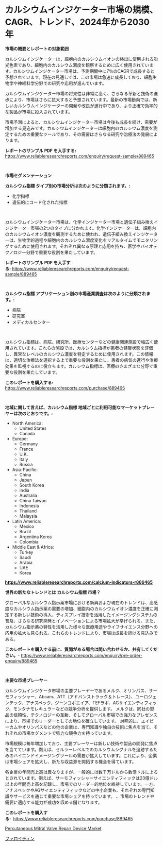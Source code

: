 <p><h1>カルシウムインジケーター市場の規模、CAGR、トレンド、2024年から2030年</h1></p><p><strong>市場の概要とレポートの対象範囲</strong></p>
<p><p>カルシウムインジケーターは、細胞内のカルシウムイオンの検出に使用される蛍光色素であり、細胞内のカルシウム濃度を観察するために広く使用されています。カルシウムインジケーター市場は、予測期間中に7％のCAGRで成長すると予想されています。現在の見通しでは、この市場は急速に成長しており、細胞生物学や神経科学分野での研究や応用が進んでいます。</p><p>カルシウムインジケーター市場の将来性は非常に高く、さらなる革新と技術の進歩により、市場はさらに拡大すると予想されています。最新の市場動向では、新しいカルシウムインジケーターの開発や改良が進行中であり、より正確で効率的な製品が市場に投入されています。</p><p>市場予測によると、カルシウムインジケーター市場は今後も成長を続け、需要が増加する見込みです。カルシウムインジケーターは細胞内のカルシウム濃度を測定するための重要なツールであり、その需要はさらなる研究や治療法の発展によります。</p></p>
<p><strong>レポートのサンプル PDF を入手する:</strong> <a href="https://www.reliableresearchreports.com/enquiry/request-sample/889465">https://www.reliableresearchreports.com/enquiry/request-sample/889465</a></p>
<p>&nbsp;</p>
<p><strong>市場セグメンテーション</strong></p>
<p><strong>カルシウム指標 タイプ別の市場分析は次のように分類されます。:</strong></p>
<p><ul><li>化学指標</li><li>遺伝的にコード化された指標</li></ul></p>
<p>&nbsp;</p>
<p><p>カルシウムインジケーター市場は、化学インジケーター市場と遺伝子組み換えインジケーター市場の2つのタイプに分かれます。化学インジケーターは、細胞内のカルシウムイオン濃度を観測するために使われ、遺伝子組み換えインジケーターは、生物学的過程や細胞内のカルシウム濃度変化をリアルタイムでモニタリングするために使用されます。それぞれ異なる原理と応用を持ち、医学やバイオテクノロジー分野で重要な役割を果たしています。</p></p>
<p><strong>レポートのサンプル PDF を入手する:</strong>&nbsp;<a href="https://www.reliableresearchreports.com/enquiry/request-sample/889465">https://www.reliableresearchreports.com/enquiry/request-sample/889465</a></p>
<p>&nbsp;</p>
<p><strong> カルシウム指標 アプリケーション別の市場産業調査は次のように分類されます。:</strong></p>
<p><ul><li>病院</li><li>研究室</li><li>メディカルセンター</li></ul></p>
<p>&nbsp;</p>
<p><p>カルシウム指標は、病院、研究所、医療センターなどの健康関連施設で幅広く使用されています。これらの施設では、カルシウム指標が患者の健康状態を評価し、異常なレベルのカルシウム濃度を特定するために使用されます。この情報は、適切な治療法を選択する上で重要な役割を果たし、患者の病気の進行や治療効果を監視するのに役立ちます。カルシウム指標は、医療のさまざまな分野で重要な役割を果たしています。</p></p>
<p><strong>このレポートを購入する:</strong>&nbsp; <a href="https://www.reliableresearchreports.com/purchase/889465">https://www.reliableresearchreports.com/purchase/889465</a></p>
<p>&nbsp;</p>
<p><strong>地域に関して言えば、カルシウム指標 地域ごとに利用可能なマーケットプレーヤーは次のとおりです。:</strong></p>
<p><ul>
    <li>
        North America:
        <ul>
            <li>United States</li>
            <li>Canada</li>
        </ul>
    </li>
    <li>
        Europe:
        <ul>
            <li>Germany</li>
            <li>France</li>
            <li>U.K.</li>
            <li>Italy</li>
            <li>Russia</li>
        </ul>
    </li>
    <li>
        Asia-Pacific:
        <ul>
            <li>China</li>
            <li>Japan</li>
            <li>South Korea</li>
            <li>India</li>
            <li>Australia</li>
            <li>China Taiwan</li>
            <li>Indonesia</li>
            <li>Thailand</li>
            <li>Malaysia</li>
        </ul>
    </li>
    <li>
        Latin America:
        <ul>
            <li>Mexico</li>
            <li>Brazil</li>
            <li>Argentina Korea</li>
            <li>Colombia</li>
        </ul>
    </li>
    <li>
        Middle East & Africa:
        <ul>
            <li>Turkey</li>
            <li>Saudi</li>
            <li>Arabia</li>
            <li>UAE</li>
            <li>Korea</li>
        </ul>
    </li>
    </ul></p>
<p><strong><a href="https://www.reliableresearchreports.com/calcium-indicators-r889465">https://www.reliableresearchreports.com/calcium-indicators-r889465</a></strong>&nbsp;</p>
<p><strong>世界の新たなトレンドとは カルシウム指標 市場？</strong></p>
<p><p>グローバルなカルシウム指示薬市場における新興および現在のトレンドは、高感度なカルシウム指示薬の需要の増加、細胞内のカルシウムイオン濃度を正確に測定する新しい技術の導入、ディスプレイ技術を活用したイメージングシステムの普及、さらなる研究開発とイノベーションによる市場拡大が挙げられる。また、カルシウム指示薬の特性を活用した様々な医療用途やライフサイエンス分野への応用の拡大も見られる。これらのトレンドにより、市場は成長を続ける見込みである。</p></p>
<p><strong>このレポートを購入する前に、質問がある場合は問い合わせるか、共有してください。</strong>- <a href="https://www.reliableresearchreports.com/enquiry/pre-order-enquiry/889465">https://www.reliableresearchreports.com/enquiry/pre-order-enquiry/889465</a></p>
<p>&nbsp;</p>
<p><strong>主要な市場プレーヤー</strong></p>
<p><p>カルシウムインジケータ市場の主要プレーヤーであるメルク、オリンパス、サーモフィッシャー、Abcam、ATT（アドバンストラック＆トレース）、ユーロジェンテック、アナスペック、ジーンコポエイア、TEFラボ、AGサイエンティフィック、モンタナモレキュラーなどの競争分析を提供します。 メルクは、同社の製品の信頼性、テクノロジーの革新、そしてグローバル市場での強力なプレゼンスにより、市場でのリーダーとしての地位を確立しています。 対照的に、エイビーカムやオリンパスなどの他の企業は、専門知識や独自の技術に焦点を当て、それぞれの市場セグメントで強力な競争力を持っています。</p><p>市場規模は毎年増加しており、主要プレーヤーは新しい技術や製品の開発に焦点を当てています。例えば、セルラーレベルでのカルシウムシグナルを追跡するためのハイエンドイメージングツールの需要が拡大しています。これにより、企業は市場シェアを拡大し、新たな収益源を開拓する機会を得ています。</p><p>各企業の年間売上高は異なりますが、一般的には数千万ドルから数億ドルに上るとされています。例えば、サーモフィッシャーサイエンティフィックは20億ドル以上の年間売上高を記録し、市場でのリーダー的地位を維持しています。一方、アナスペックやAGサイエンティフィックなどの中小企業も、それぞれの専門知識やサービスを通じて重要な市場シェアを持っています。  、市場のトレンドや需要に適応する能力が成功を収める鍵となります。</p></p>
<p><strong>このレポートを購入する:</strong>&nbsp;&nbsp;<a href="https://www.reliableresearchreports.com/purchase/889465">https://www.reliableresearchreports.com/purchase/889465</a></p>
<p><p><a href="https://github.com/dimitrishawkinswaynenp91rgz/Market-Research-Report-List-2/blob/main/percutaneous-mitral-valve-repair-device-market.md">Percutaneous Mitral Valve Repair Device Market</a></p><p><a href="https://github.com/one-cool-chick/Market-Research-Report-List-1/blob/main/936805623531.md">ファロイディン</a></p></p>